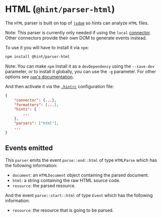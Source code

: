 # HTML (`@hint/parser-html`)

The `HTML` parser is built on top of [`jsdom`][jsdom] so hints can
analyze `HTML` files.

Note: This parser is currently only needed if using the `local`
[connector][connectors]. Other connectors provide their own DOM to
generate events instead.

To use it you will have to install it via `npm`:

```bash
npm install @hint/parser-html
```

Note: You can make `npm` install it as a `devDependency` using the
`--save-dev` parameter, or to install it globally, you can use the
`-g` parameter. For other options see [`npm`'s
documentation](https://docs.npmjs.com/cli/install).

And then activate it via the [`.hintrc`][hintrc] configuration file:

```json
{
    "connector": {...},
    "formatters": [...],
    "hints": {
        ...
    },
    "parsers": ["html"],
    ...
}
```

## Events emitted

This `parser` emits the event `parse::end::html` of type `HTMLParse`
which has the following information:

* `document`: an `HTMLDocument` object containing the
  parsed document.
* `html`: a string containing the raw HTML source code.
* `resource`: the parsed resource.

And the event `parse::start::html` of type `Event` which has the
following information:

* `resource`: the resource that is going to be parsed.

<!-- Link labels: -->

[connectors]: https://webhint.io/docs/user-guide/concepts/connectors/
[events]: https://webhint.io/docs/contributor-guide/getting-started/events/
[hintrc]: https://webhint.io/docs/user-guide/configuring-webhint/summary/
[jsdom]: https://github.com/jsdom/jsdom
